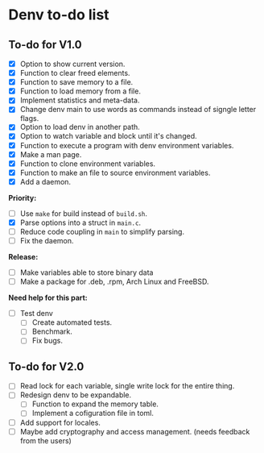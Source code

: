 # Denv to-do list

## To-do for V1.0
- [x] Option to show current version.
- [x] Function to clear freed elements.
- [x] Function to save memory to a file.
- [x] Function to load memory from a file.
- [x] Implement statistics and meta-data.
- [x] Change denv main to use words as commands instead of signgle letter flags.
- [x] Option to load denv in another path.
- [x] Option to watch variable and block until it's changed.
- [x] Function to execute a program with denv environment variables.
- [x] Make a man page.
- [x] Function to clone environment variables.
- [x] Function to make an file to source environment variables.
- [x] Add a daemon.

**Priority:**
- [ ] Use `make` for build instead of `build.sh`.
- [x] Parse options into a struct in `main.c`.
- [ ] Reduce code coupling in `main` to simplify parsing.
- [ ] Fix the daemon.

**Release:**
- [ ] Make variables able to store binary data
- [ ] Make a package for .deb, .rpm, Arch Linux and FreeBSD.

**Need help for this part:**
- [ ] Test denv
    - [ ] Create automated tests.
    - [ ] Benchmark.
    - [ ] Fix bugs.

## To-do for V2.0
- [ ] Read lock for each variable, single write lock for the entire thing.
- [ ] Redesign denv to be expandable.
    - [ ] Function to expand the memory table.
    - [ ] Implement a cofiguration file in toml.
- [ ] Add support for locales.
- [ ] Maybe add cryptography and access management. (needs feedback from the users)
